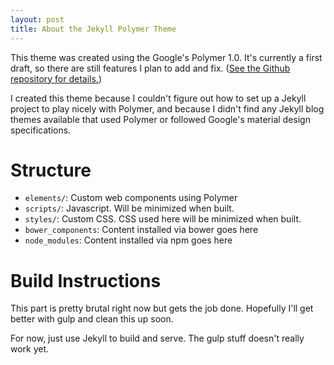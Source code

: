 ```yaml
---
layout: post
title: About the Jekyll Polymer Theme
---
```


This theme was created using the Google's Polymer 1.0. It's currently a first draft, so there are still features I plan to add and fix. ([See the Github repository for details.](https://github.com/jtebert/jekyll-polymer))

I created this theme because I couldn't figure out how to set up a Jekyll project to play nicely with Polymer, and because I didn't find any Jekyll blog themes available that used Polymer or followed Google's material design specifications.

<!--more-->

# Structure

- `elements/`: Custom web components using Polymer
- `scripts/`: Javascript. Will be minimized when built.
- `styles/`: Custom CSS. CSS used here will be minimized when built.
- `bower_components`: Content installed via bower goes here
- `node_modules`: Content installed via npm goes here

# Build Instructions

This part is pretty brutal right now but gets the job done. Hopefully I'll get better with gulp and clean this up soon.

For now, just use Jekyll to build and serve. The gulp stuff doesn't really work yet.